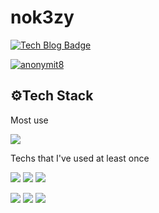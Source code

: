 # nok3zy
[![Tech Blog Badge](http://img.shields.io/badge/nok3zy.io-black?style=flat-square&logo=github&link=https://nok3zy.github.io/)](https://nok3zy.github.io/)

[![anonymit8](http://mazassumnida.wtf/api/v2/generate_badge?boj=anonymit8)](https://solved.ac/anonymit8)

## ⚙Tech Stack

Most use

<img src="https://img.shields.io/badge/Python-7C83FD?style=flat-square&logo=Python&logoColor=white"/> 

Techs that I've used at least once

<img src="https://img.shields.io/badge/C++-ED8E7C?style=flat-square&logo=C%2B%2B&logoColor=white"/> <img src="https://img.shields.io/badge/JavaScript-F7DF1E?style=flat-square&logo=JavaScript&logoColor=white"/> <img src="https://img.shields.io/badge/Java-007396?style=flat-square&logo=Java&logoColor=white"/>

<img src="https://img.shields.io/badge/Node.js-339933?style=flat-square&logo=Node.js&logoColor=white"/> <img src="https://img.shields.io/badge/Flask-000000?style=flat-square&logo=Flask&logoColor=white"/> <img src="https://img.shields.io/badge/Spring-6DB33F?style=flat-square&logo=Spring&logoColor=white"/>

